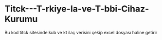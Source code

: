 # Titck---T-rkiye-la-ve-T-bbi-Cihaz-Kurumu
Bu kod titck sitesinde kub ve kt ilaç verisini çekip excel dosyası haline getirir
